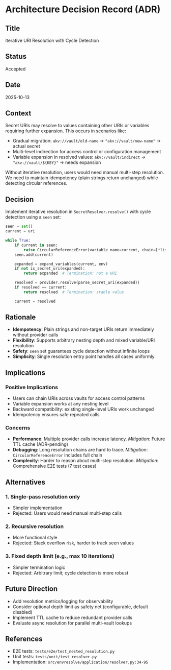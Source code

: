 # Architecture Decision Record (ADR)

## Title

Iterative URI Resolution with Cycle Detection

## Status

Accepted

## Date

2025-10-13

## Context

Secret URIs may resolve to values containing other URIs or variables requiring further expansion. This occurs in scenarios like:

- Gradual migration: `akv://vault/old-name` → `"akv://vault/new-name"` → actual secret
- Multi-level indirection for access control or configuration management
- Variable expansion in resolved values: `akv://vault/indirect` → `"akv://vault/${KEY}"` → needs expansion

Without iterative resolution, users would need manual multi-step resolution. We need to maintain idempotency (plain strings return unchanged) while detecting circular references.

## Decision

Implement iterative resolution in `SecretResolver.resolve()` with cycle detection using a `seen` set:

```python
seen = set()
current = uri

while True:
    if current in seen:
        raise CircularReferenceError(variable_name=current, chain=[*list(seen), current])
    seen.add(current)

    expanded = expand_variables(current, env)
    if not is_secret_uri(expanded):
        return expanded  # Termination: not a URI

    resolved = provider.resolve(parse_secret_uri(expanded))
    if resolved == current:
        return resolved  # Termination: stable value

    current = resolved
```

## Rationale

- **Idempotency**: Plain strings and non-target URIs return immediately without provider calls
- **Flexibility**: Supports arbitrary nesting depth and mixed variable/URI resolution
- **Safety**: `seen` set guarantees cycle detection without infinite loops
- **Simplicity**: Single resolution entry point handles all cases uniformly

## Implications

### Positive Implications

- Users can chain URIs across vaults for access control patterns
- Variable expansion works at any nesting level
- Backward compatibility: existing single-level URIs work unchanged
- Idempotency ensures safe repeated calls

### Concerns

- **Performance**: Multiple provider calls increase latency. *Mitigation*: Future TTL cache (ADR-pending)
- **Debugging**: Long resolution chains are hard to trace. *Mitigation*: `CircularReferenceError` includes full chain
- **Complexity**: Harder to reason about multi-step resolution. *Mitigation*: Comprehensive E2E tests (7 test cases)

## Alternatives

### 1. Single-pass resolution only

- Simpler implementation
- Rejected: Users would need manual multi-step calls

### 2. Recursive resolution

- More functional style
- Rejected: Stack overflow risk, harder to track seen values

### 3. Fixed depth limit (e.g., max 10 iterations)

- Simpler termination logic
- Rejected: Arbitrary limit; cycle detection is more robust

## Future Direction

- Add resolution metrics/logging for observability
- Consider optional depth limit as safety net (configurable, default disabled)
- Implement TTL cache to reduce redundant provider calls
- Evaluate async resolution for parallel multi-vault lookups

## References

- E2E tests: `tests/e2e/test_nested_resolution.py`
- Unit tests: `tests/unit/test_resolver.py`
- Implementation: `src/envresolve/application/resolver.py:34-95`
